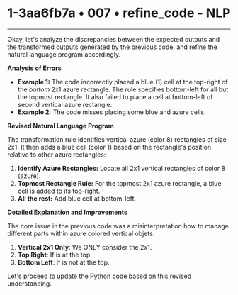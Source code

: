 # 1-3aa6fb7a • 007 • refine_code - NLP

---
Okay, let's analyze the discrepancies between the expected outputs and the transformed outputs generated by the previous code, and refine the natural language program accordingly.

**Analysis of Errors**

*   **Example 1:** The code incorrectly placed a blue (1) cell at the top-right of the *bottom* 2x1 azure rectangle. The rule specifies bottom-left for all but the topmost rectangle. It also failed to place a cell at bottom-left of second vertical azure rectangle.
*   **Example 2:** The code misses placing some blue and azure cells.

**Revised Natural Language Program**

The transformation rule identifies vertical azure (color 8) rectangles of size 2x1. It then adds a blue cell (color 1) based on the rectangle's position relative to other azure rectangles:

1.  **Identify Azure Rectangles:** Locate all 2x1 vertical rectangles of color 8 (azure).
2.  **Topmost Rectangle Rule:** For the topmost 2x1 azure rectangle, a blue cell is added to its top-right.
3. **All the rest:** Add blue cell at bottom-left.

**Detailed Explanation and Improvements**

The core issue in the previous code was a misinterpretation how to manage different parts within azure colored vertical objets.

1.  **Vertical 2x1 Only**: We ONLY consider the 2x1.
2. **Top Right**: If is at the top.
3.  **Bottom Left**: If is not at the top.

Let's proceed to update the Python code based on this revised understanding.

